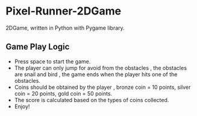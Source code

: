 # Pixel-Runner-2DGame
2DGame, written in Python with Pygame library.

## Game Play Logic
* Press space to start the game.
* The player can only jump for avoid from the obstacles , the obstacles are snail and bird , the game ends when the player hits one of the obstacles.
* Coins should be obtained by the player , bronze coin = 10 points, silver coin = 20 points, gold coin = 50 points.
* The score is calculated based on the types of coins collected.
* Enjoy!
